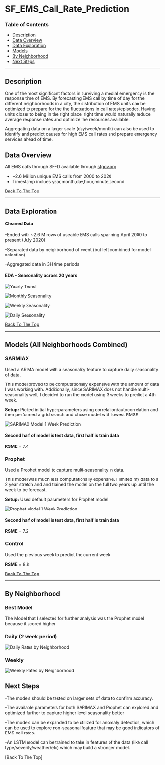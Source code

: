 # SF_EMS_Call_Rate_Prediction

### Table of Contents

- [Description](#description)
- [Data Overview](#data-overview)
- [Data Exploration](#data-exploration)
- [Models](#models)
- [By Neighborhood](#by-neighborhood)
- [Next Steps](#next-steps)

---

## Description

One of the most significant factors in surviving a medial emergency is the response time of EMS. By forecasting EMS call by time of day for the different neighborhoods in a city, the distribution of EMS units can be optimized to prepare for the the fluctuations in call rates/episodes. Having units closer to being in the right place, right time would naturally reduce average response rates and optimize the resources available.

Aggregating data on a larger scale (day/week/month) can also be used to identify and predict causes for high EMS call rates and prepare emergency services ahead of time.

## Data Overview

All EMS calls through SFFD available through [sfgov.org](https://data.sfgov.org/Public-Safety/Fire-Department-Calls-for-Service/nuek-vuh3)
 - ~2.6 Million unique EMS calls from 2000 to 2020
 - Timestamp inclues year,month,day,hour,minute,second
 


[Back To The Top](#read-me-template)

---

## Data Exploration

#### Cleaned Data
-Ended with ~2.6 M rows of useable EMS calls spanning April 2000 to present (July 2020)

-Separated data by neighborhood of event (but left combined for model selection)

-Aggregated data in 3H time periods

#### EDA - Seasonality across 20 years
![Yearly Trend](/Photos/Yearly_Neigh.png)

![Monthly Seasonality](/Photos/Monthly_Neigh.png)

![Weekly Seasonality](/Photos/Weekly_Neigh.png)

![Daily Seasonality](/Photos/Daily_Neigh.png)

[Back To The Top](#read-me-template)

---

## Models (All Neighborhoods Combined)
### SARMIAX

Used a ARIMA model with a seasonality feature to capture daily seasonality of data.

This model proved to be computationally expensive with the amount of data I was working with. Additionally, since SARIMAX does not handle multi-seasonality well, I decided to run the model using 3 weeks to predict a 4th week.

**Setup:** Picked initial hyperparameters using correlation/autocorrelation and then performed a grid search and chose model with lowest RMSE

![SARIMAX Model 1 Week Prediction](/Photos/ARIMA_pred.png)
#### Second half of model is test data, first half is train data

**RSME**  = 7.4

### Prophet

Used a Prophet model to capture multi-seasonality in data.

This model was much less computationally expensive. I limited my data to a 2 year stretch and and trained the model on the full two years up until the week to be forecast.

**Setup:** Used default parameters for Prophet model

![Prophet Model 1 Week Prediction](/Photos/Proph_pred_week.png)
#### Second half of model is test data, first half is train data

**RSME**  = 7.2

### Control

Used the previous week to predict the current week

**RSME**  = 8.8

[Back To The Top](#read-me-template)

---

## By Neighborhood
### Best Model
The Model that I selected for further analysis was the Prophet model because it scored higher

### Daily (2 week period)

![Daily Rates by Neighborhood](/Photos/3H_Daily_Neigh.png)

### Weekly

![Weekly Rates by Neighborhood](/Photos/Daily_Pred_Neigh.png)


## Next Steps
-The models should be tested on larger sets of data to confirm accuracy. 

-The available parameters for both SARIMAX and Prophet can explored and optimized further to capture higher level seasonality better

-The models can be expanded to be utilized for anomaly detection, which can be used to explore non-seasonal feature that may be good indicators of EMS call rates.

-An LSTM model can be trained to take in features of the data (like call type/severity/weather/etc) which may build a stronger model.

[Back To The Top]

